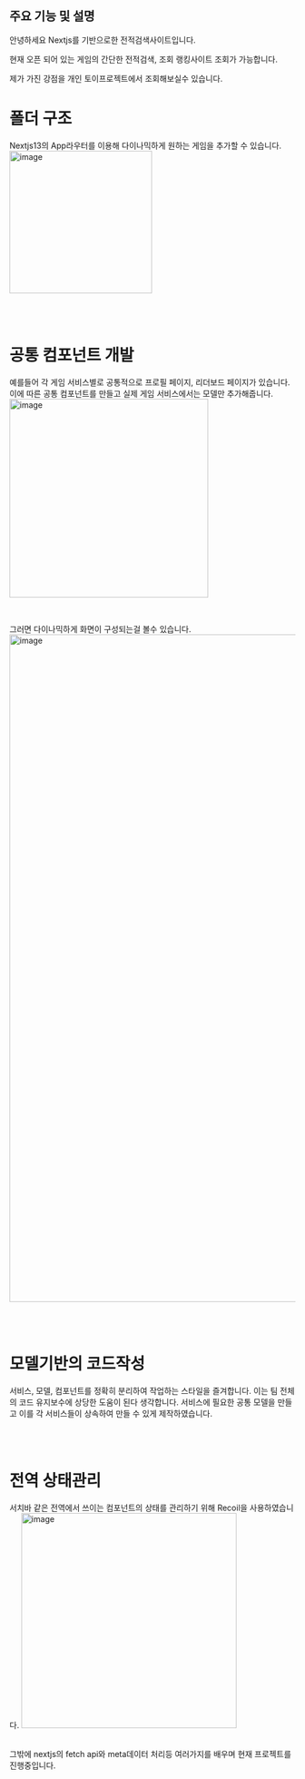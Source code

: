 ## 주요 기능 및 설명
안녕하세요 Nextjs를 기반으로한 전적검색사이트입니다.

현재 오픈 되어 있는 게임의 간단한 전적검색, 조회 랭킹사이트 조회가 가능합니다.

제가 가진 강점을 개인 토이프로젝트에서 조회해보실수 있습니다.

# 폴더 구조
Nextjs13의 App라우터를 이용해 다이나믹하게 원하는 게임을 추가할 수 있습니다.
<br/>
<img width="251" alt="image" src="https://github.com/oasis345/Records-search/assets/51695127/75c0c203-4c95-4eee-a46a-c850f2596baa">

<br/>
<br/>


# 공통 컴포넌트 개발
예를들어 각 게임 서비스별로 공통적으로 프로필 페이지, 리더보드 페이지가 있습니다.
이에 따른 공통 컴포넌트를 만들고 실제 게임 서비스에서는 모델만 추가해줍니다.
<br/>
<img width="350" alt="image" src="https://github.com/oasis345/Records-search/assets/51695127/07d9cfb1-d7da-4a9c-9bcf-0dab29f0a356">


<br/>

   그러면 다이나믹하게 화면이 구성되는걸 볼수 있습니다.
<img width="1176" alt="image" src="https://github.com/oasis345/Records-search/assets/51695127/f0d06370-6498-419d-906d-4fb043689fd9">


<br/>
<br/>

# 모델기반의 코드작성
   서비스, 모델, 컴포넌트를 정확히 분리하여 작업하는 스타일을 즐겨합니다. 이는 팀 전체의 코드 유지보수에 상당한 도움이 된다 생각합니다.
   서비스에 필요한 공통 모델을 만들고 이를 각 서비스들이 상속하여 만들 수 있게 제작하였습니다.

<br/>
<br/>
   

# 전역 상태관리
   서치바 같은 전역에서 쓰이는 컴포넌트의 상태를 관리하기 위해 Recoil을 사용하였습니다.
<img width="379" alt="image" src="https://github.com/oasis345/Records-search/assets/51695127/2ccf6109-b4e1-49eb-9d2b-7d0c27314d78">


<br/>
그밖에 nextjs의 fetch api와 meta데이터 처리등 여러가지를 배우며 현재 프로젝트를 진행중입니다.
   


